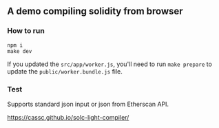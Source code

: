 ## A demo compiling solidity from browser

### How to run

```
npm i
make dev
```

If you updated the `src/app/worker.js`, you'll need to run `make prepare` to update
the `public/worker.bundle.js` file.


### Test

Supports standard json input or json from Etherscan API.



https://cassc.github.io/solc-light-compiler/
